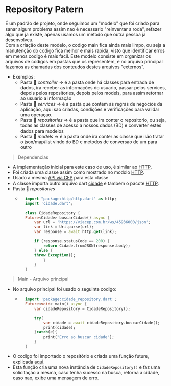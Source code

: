 # Repository Patern
É um padrão de projeto, onde seguimos um "modelo" que foi criado para sanar algum problema assim nao é necessario "reinventar a roda", refazer algo que ja existe, apenas usamos um metodo que outra pessoa ja desenvolveu.<br>
Com a criação deste modelo, o codigo main fica ainda mais limpo, ou seja a manutenção do codigo fica melhor e mais rapida, visto que identificar erros em menos codigo é mais facil.
Este modelo consiste em organizar os arquivos de codigos em pastas que os representem, e no arquivo principal fazemos as chamadas dos conteudos destes arquivos "externos".<br>
- Exemplos:
    - Pasta 📁 *controller* => é a pasta onde há classes para entrada de dados, ira receber as informações do usuario, passar pelos services, depois pelos repositories, depois pelos models, para assim retornar ao usuario a informação
    - Pasta 📁 *services* => é a pasta que contem as regras de negocios da aplicação, aqui sao criadas, condições e verificações para validar uma operaçao.
    - Pasta 📁 *repositories* => é a pasta que ira conter o repositorio, ou seja, todas as classes de acesso a nossos dados (BD) e converter estes dados para modelos
    - Pasta 📁 *models* => é a pasta onde ira conter as classe que irão tratar o json/map/list vindo do BD e metodos de conversao de um para outro

>Dependencias
- A implementação inicial para este caso de uso, é similar ao [HTTP](../../../Dependencias/Rest-RestFull/HTTP.md).
- Foi criada uma classe assim como mostrado no modolo [HTTP](../../../Dependencias/Rest-RestFull/HTTP.md).
- Usado a mesma [API via CEP](https://viacep.com.br/ws/45936000/json) para esta classe
- A classe importa outro arquivo dart [cidade](./arquivos/cidade.dart) e tambem o pacote [HTTP](../../../Dependencias/Rest-RestFull/HTTP.md).
- Pasta 📁 *repositories*
    - ```dart
        import "package:http/http.dart" as http;
        import 'cidade.dart';

        class CidadeRepository {
        Future<Cidade> buscarCidade() async {
            var url = 'https://viacep.com.br/ws/45936000/json';
            var link = Uri.parse(url);
            var response = await http.get(link);

            if (response.statusCode == 200) {
                return Cidade.fromJSON(response.body);
            } else {
            throw Exception();
                }
            }
        }
        ```
>Main - Arquivo principal
- No arquivo principal foi usado o seguinte codigo:
    - ```dart
        import 'package:cidade_repository.dart';
        Future<void> main() async {
            var cidadeRepository = CidadeRepository();

            try{
                var cidade = await cidadeRepository.buscarCidade();
                print(cidade);
            }catch(e){
                print("Erro ao buscar cidade");
            }
        }
      ```
- O codigo foi importado o repositório e criada uma função future, explicada [aqui](../Async.md).
- Esta função cria uma nova instância de ```CidadeRepository()``` e faz uma solicitação a mesma, caso tenha sucesso na busca, retorna a cidade, caso nao, exibe uma mensagem de erro.
